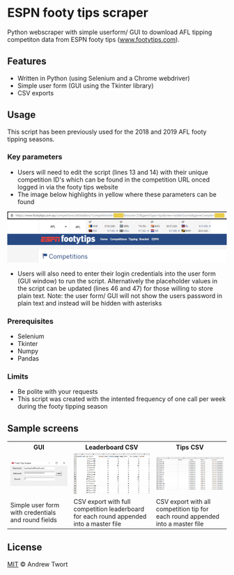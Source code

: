 # ESPN footy tips scraper

Python webscraper with simple userform/ GUI to download AFL tipping competiton data from ESPN footy tips (www.footytips.com).

## Features
- Written in Python (using Selenium and a Chrome webdriver)
- Simple user form (GUI using the Tkinter library)
- CSV exports

## Usage
This script has been previously used for the 2018 and 2019 AFL footy tipping seasons.
### Key parameters
- Users will need to edit the script (lines 13 and 14) with their unique competition ID's which can be found in the competition URL onced logged in via the footy tips website
- The image below highlights in yellow where these parameters can be found
<img src="https://github.com/andrewtwort/footy_tips_scraper/blob/master/images/URL_params.png" width=800>

- Users will also need to enter their login credentials into the user form (GUI window) to run the script. Alternatively the placeholder values in the script can be updated (lines 46 and 47) for those willing to store plain text. Note: the user form/ GUI will not show the users password in plain text and instead will be hidden with asterisks

### Prerequisites
- Selenium
- Tkinter
- Numpy
- Pandas

### Limits
- Be polite with your requests
- This script was created with the intented frequency of one call per week during the footy tipping season

## Sample screens
<table>
  <tr>
    <th>GUI</th>
    <th>Leaderboard CSV</th>
    <th>Tips CSV</th>
  <tr>
    <td><img src="https://github.com/andrewtwort/footy_tips_scraper/blob/master/images/GUI.png" width=400></td>
    <td><img src="https://github.com/andrewtwort/footy_tips_scraper/blob/master/images/Leaderboard.png" width=300></td>
    <td><img src="https://github.com/andrewtwort/footy_tips_scraper/blob/master/images/Tips.png" width=300></td>
  <tr>
    <td>Simple user form with credentials and round fields</td>
    <td>CSV export with full competition leaderboard for each round appended into a master file</td>
    <td>CSV export with all competition tip for each round appended into a master file</td>
</table>

## License
[MIT](https://github.com/andrewtwort/footy_tips_scraper/blob/master/license.md) © Andrew Twort
